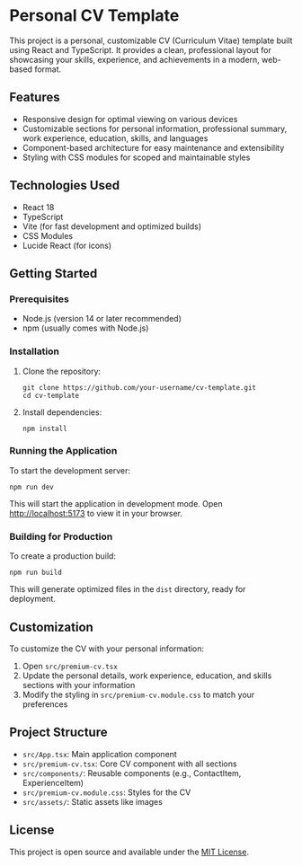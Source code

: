 # Personal CV Template

This project is a personal, customizable CV (Curriculum Vitae) template built using React and TypeScript. It provides a clean, professional layout for showcasing your skills, experience, and achievements in a modern, web-based format.

## Features

- Responsive design for optimal viewing on various devices
- Customizable sections for personal information, professional summary, work experience, education, skills, and languages
- Component-based architecture for easy maintenance and extensibility
- Styling with CSS modules for scoped and maintainable styles

## Technologies Used

- React 18
- TypeScript
- Vite (for fast development and optimized builds)
- CSS Modules
- Lucide React (for icons)

## Getting Started

### Prerequisites

- Node.js (version 14 or later recommended)
- npm (usually comes with Node.js)

### Installation

1. Clone the repository:
   ```
   git clone https://github.com/your-username/cv-template.git
   cd cv-template
   ```

2. Install dependencies:
   ```
   npm install
   ```

### Running the Application

To start the development server:

```
npm run dev
```

This will start the application in development mode. Open [http://localhost:5173](http://localhost:5173) to view it in your browser.

### Building for Production

To create a production build:

```
npm run build
```

This will generate optimized files in the `dist` directory, ready for deployment.

## Customization

To customize the CV with your personal information:

1. Open `src/premium-cv.tsx`
2. Update the personal details, work experience, education, and skills sections with your information
3. Modify the styling in `src/premium-cv.module.css` to match your preferences

## Project Structure

- `src/App.tsx`: Main application component
- `src/premium-cv.tsx`: Core CV component with all sections
- `src/components/`: Reusable components (e.g., ContactItem, ExperienceItem)
- `src/premium-cv.module.css`: Styles for the CV
- `src/assets/`: Static assets like images

## License

This project is open source and available under the [MIT License](LICENSE).
